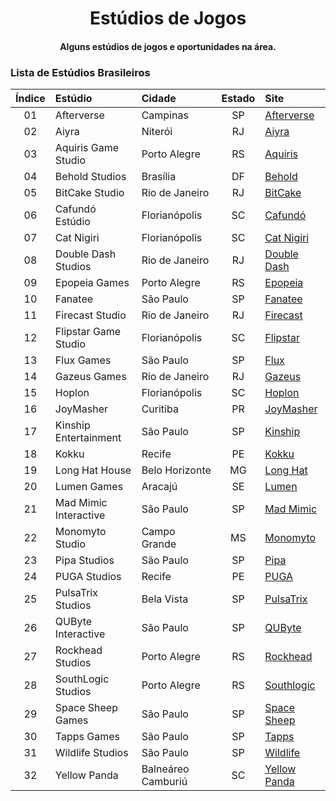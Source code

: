 <!--- HTML tags just to align items --->
<h1 align="center">
    Estúdios de Jogos
</h1>
<h4 align="center">
    Alguns estúdios de jogos e oportunidades na área.
<h4>

<!-- A B C D E F G H I J K L M N O P Q R S T U V W X Y Z -->

### Lista de Estúdios Brasileiros

| Índice |        Estúdio        |         Cidade       | Estado |                   Site                   |
|:------:|:----------------------|:---------------------|:------:|:-----------------------------------------|
|   01   | Afterverse            | Campinas             |   SP   | [Afterverse](afterverse.com)             |
|   02   | Aiyra                 | Niterói              |   RJ   | [Aiyra](www.aiyra.com)                   |
|   03   | Aquiris Game Studio   | Porto Alegre         |   RS   | [Aquiris](www.aquiris.com.br)            |
|   04   | Behold Studios        | Brasília             |   DF   | [Behold](www.beholdstudios.com.br)       |
|   05   | BitCake Studio        | Rio de Janeiro       |   RJ   | [BitCake](www.bitcake.studio)            |
|   06   | Cafundó Estúdio       | Florianópolis        |   SC   | [Cafundó](www.cafundo.tv)                |
|   07   | Cat Nigiri            | Florianópolis        |   SC   | [Cat Nigiri](www.catnigiri.com)          |
|   08   | Double Dash Studios   | Rio de Janeiro       |   RJ   | [Double Dash](www.doubledashstudios.com) |
|   09   | Epopeia Games         | Porto Alegre         |   RS   | [Epopeia](www.epopeiagames.com)          |
|   10   | Fanatee               | São Paulo            |   SP   | [Fanatee](www.fanatee.com)               |
|   11   | Firecast Studio       | Rio de Janeiro       |   RJ   | [Firecast](firecaststudio.com)           |
|   12   | Flipstar Game Studio  | Florianópolis        |   SC   | [Flipstar](flipstar.com.br)              |
|   13   | Flux Games            | São Paulo            |   SP   | [Flux](www.flux.games)                   |
|   14   | Gazeus Games          | Rio de Janeiro       |   RJ   | [Gazeus](www.gazeus.com)                 |
|   15   | Hoplon                | Florianópolis        |   SC   | [Hoplon](www.hoplon.com)                 |
|   16   | JoyMasher             | Curitiba             |   PR   | [JoyMasher](joymasher.com)               |
|   17   | Kinship Entertainment | São Paulo            |   SP   | [Kinship](kinship.dev)                   |
|   18   | Kokku                 | Recife               |   PE   | [Kokku](kokku.com.br)                    |
|   19   | Long Hat House        | Belo Horizonte       |   MG   | [Long Hat](longhathouse.com)             |
|   20   | Lumen Games           | Aracajú              |   SE   | [Lumen](lumen.games)                     |
|   21   | Mad Mimic Interactive | São Paulo            |   SP   | [Mad Mimic](www.madmimic.com)            |
|   22   | Monomyto Studio       | Campo Grande         |   MS   | [Monomyto](www.monomyto.com)             |
|   23   | Pipa Studios          | São Paulo            |   SP   | [Pipa](pipastudios.com)                  |
|   24   | PUGA Studios          | Recife               |   PE   | [PUGA](pugastudios.com)                  |
|   25   | PulsaTrix Studios     | Bela Vista           |   SP   | [PulsaTrix](www.pulsatrixstudios.com)    |
|   26   | QUByte Interactive    | São Paulo            |   SP   | [QUByte](www.qubyteinteractive.com)      |
|   27   | Rockhead Studios      | Porto Alegre         |   RS   | [Rockhead](rockheadgames.com)            |
|   28   | SouthLogic Studios    | Porto Alegre         |   RS   | [Southlogic](southlogic.com)             |
|   29   | Space Sheep Games     | São Paulo            |   SP   | [Space Sheep](spacesheepgames.com)       |
|   30   | Tapps Games           | São Paulo            |   SP   | [Tapps](tappsgames.com)                  |
|   31   | Wildlife Studios      | São Paulo            |   SP   | [Wildlife](wildlifestudios.com)          |
|   32   | Yellow Panda          | Balneáreo Camburiú   |   SC   | [Yellow Panda](www.yellowpanda.games)    |
